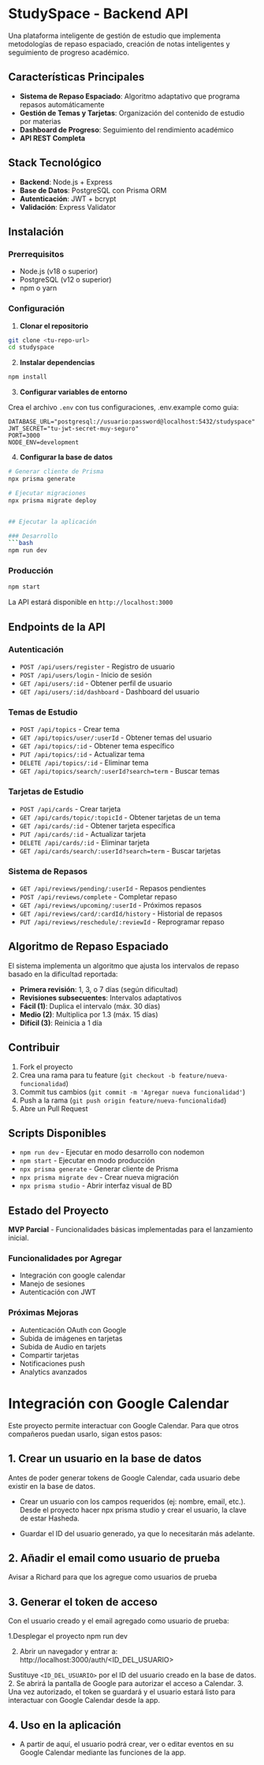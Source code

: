 # StudySpace - Backend API

Una plataforma inteligente de gestión de estudio que implementa metodologías de repaso espaciado, creación de notas inteligentes y seguimiento de progreso académico.

## Características Principales

- **Sistema de Repaso Espaciado**: Algoritmo adaptativo que programa repasos automáticamente
- **Gestión de Temas y Tarjetas**: Organización del contenido de estudio por materias
- **Dashboard de Progreso**: Seguimiento del rendimiento académico
- **API REST Completa**

## Stack Tecnológico

- **Backend**: Node.js + Express
- **Base de Datos**: PostgreSQL con Prisma ORM
- **Autenticación**: JWT + bcrypt
- **Validación**: Express Validator

## Instalación

### Prerrequisitos

- Node.js (v18 o superior)
- PostgreSQL (v12 o superior)
- npm o yarn

### Configuración

1. **Clonar el repositorio**
```bash
git clone <tu-repo-url>
cd studyspace
```

2. **Instalar dependencias**
```bash
npm install
```

3. **Configurar variables de entorno**

Crea el archivo `.env` con tus configuraciones, .env.example como guia:
```env
DATABASE_URL="postgresql://usuario:password@localhost:5432/studyspace"
JWT_SECRET="tu-jwt-secret-muy-seguro"
PORT=3000
NODE_ENV=development
```

4. **Configurar la base de datos**
```bash
# Generar cliente de Prisma
npx prisma generate

# Ejecutar migraciones
npx prisma migrate deploy


## Ejecutar la aplicación

### Desarrollo
```bash
npm run dev
```

### Producción
```bash
npm start
```

La API estará disponible en `http://localhost:3000`

## Endpoints de la API

### Autenticación
- `POST /api/users/register` - Registro de usuario
- `POST /api/users/login` - Inicio de sesión
- `GET /api/users/:id` - Obtener perfil de usuario
- `GET /api/users/:id/dashboard` - Dashboard del usuario

### Temas de Estudio
- `POST /api/topics` - Crear tema
- `GET /api/topics/user/:userId` - Obtener temas del usuario
- `GET /api/topics/:id` - Obtener tema específico
- `PUT /api/topics/:id` - Actualizar tema
- `DELETE /api/topics/:id` - Eliminar tema
- `GET /api/topics/search/:userId?search=term` - Buscar temas

### Tarjetas de Estudio
- `POST /api/cards` - Crear tarjeta
- `GET /api/cards/topic/:topicId` - Obtener tarjetas de un tema
- `GET /api/cards/:id` - Obtener tarjeta específica
- `PUT /api/cards/:id` - Actualizar tarjeta
- `DELETE /api/cards/:id` - Eliminar tarjeta
- `GET /api/cards/search/:userId?search=term` - Buscar tarjetas

### Sistema de Repasos
- `GET /api/reviews/pending/:userId` - Repasos pendientes
- `POST /api/reviews/complete` - Completar repaso
- `GET /api/reviews/upcoming/:userId` - Próximos repasos
- `GET /api/reviews/card/:cardId/history` - Historial de repasos
- `PUT /api/reviews/reschedule/:reviewId` - Reprogramar repaso


## Algoritmo de Repaso Espaciado

El sistema implementa un algoritmo que ajusta los intervalos de repaso basado en la dificultad reportada:

- **Primera revisión**: 1, 3, o 7 días (según dificultad)
- **Revisiones subsecuentes**: Intervalos adaptativos
- **Fácil (1)**: Duplica el intervalo (máx. 30 días)
- **Medio (2)**: Multiplica por 1.3 (máx. 15 días)  
- **Difícil (3)**: Reinicia a 1 día

## Contribuir

1. Fork el proyecto
2. Crea una rama para tu feature (`git checkout -b feature/nueva-funcionalidad`)
3. Commit tus cambios (`git commit -m 'Agregar nueva funcionalidad'`)
4. Push a la rama (`git push origin feature/nueva-funcionalidad`)
5. Abre un Pull Request

## Scripts Disponibles

- `npm run dev` - Ejecutar en modo desarrollo con nodemon
- `npm start` - Ejecutar en modo producción
- `npx prisma generate` - Generar cliente de Prisma
- `npx prisma migrate dev` - Crear nueva migración
- `npx prisma studio` - Abrir interfaz visual de BD

## Estado del Proyecto

**MVP Parcial** - Funcionalidades básicas implementadas para el lanzamiento inicial.
### Funcionalidades por Agregar
- Integración con google calendar
- Manejo de sesiones
- Autenticación con JWT

### Próximas Mejoras
- Autenticación OAuth con Google
- Subida de imágenes en tarjetas
- Subida de Audio en tarjets
- Compartir tarjetas
- Notificaciones push
- Analytics avanzados


# Integración con Google Calendar

Este proyecto permite interactuar con Google Calendar. Para que otros compañeros puedan usarlo, sigan estos pasos:

## 1. Crear un usuario en la base de datos

Antes de poder generar tokens de Google Calendar, cada usuario debe existir en la base de datos.

- Crear un usuario con los campos requeridos (ej: nombre, email, etc.).
Desde el proyecto hacer npx prisma studio y crear el usuario, la clave de estar Hasheda.

- Guardar el ID del usuario generado, ya que lo necesitarán más adelante.

## 2. Añadir el email como usuario de prueba

Avisar a Richard para que los agregue como usuarios de prueba

## 3. Generar el token de acceso

Con el usuario creado y el email agregado como usuario de prueba:

1.Desplegar el proyecto npm run dev

2. Abrir un navegador y entrar a:  
http://localhost:3000/auth/<ID_DEL_USUARIO>

Sustituye `<ID_DEL_USUARIO>` por el ID del usuario creado en la base de datos.
2. Se abrirá la pantalla de Google para autorizar el acceso a Calendar.
3. Una vez autorizado, el token se guardará y el usuario estará listo para interactuar con Google Calendar desde la app.

## 4. Uso en la aplicación

- A partir de aquí, el usuario podrá crear, ver o editar eventos en su Google Calendar mediante las funciones de la app.
